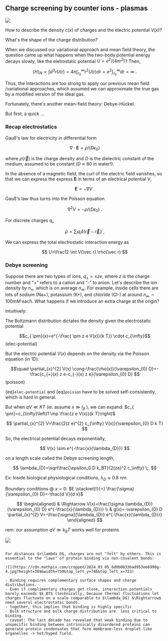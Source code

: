 ## Charge screening by counter ions - plasmas


![](https://cdn.mathpix.com/cropped/2024_03_05_6d0b0833bad953ee6990g-1.jpg?height=1182&width=1355&top_left_y=458&top_left_x=471)

How to describe the density $c(x)$ of charges and the electric potential $V(x)$?

What's the shape of the charge distribution? 


When we discussed our variational approach and mean field theory, the question came up what happens when the two-body potential energy decays slowly, like the eletrostatic potential $U= e^2/(4\pi r^{2})$? Then,

$$
\langle H\rangle_N\propto \int d^3r U(r)=4\pi \int_{r_0}^\infty r^2 U(r) dr = e^2 \int_{r_0}^\infty dr=\infty\;.
$$

Thus, the interactions are too strong to apply our previous mean field /variational approaches, which assumed we can approximate the true gas by a modified version of the ideal gas. 

Fortunately, there's another mean-field theory: Debye-Hückel.

But first, a quick ...


### Recap electrostatics

Gauß's law for electricity in differential form

$$
\nabla \cdot \mathbf{E}=\rho/(D\epsilon_0)
$$

where $\rho(\vec r)$ is the charge density and $D$ is the dielectric constant of the medium, assumed to be constant ($D\approx 80$ in water!).

In the absence of a magnetic field, the curl of the electric field vanishes, so that we can express the express $\mathbf{E}$ in terms of an electrical potential $V$, 

$$
\mathbf{E} = -\nabla V \;.
$$

Gauß's law thus turns into the Poisson equation

$$
\nabla^2 V=-\rho/(D\epsilon_0)\;.
$$

For discrete charges $q_i$,

$$
\rho=\sum_i q_i \delta(\vec r- \vec r_i) \;,
$$

We can express the total electrostatic interaction energy as

$$
U=\frac12 \int V(\vec r) \rho(\vec r)
$$















### Debye screening

Suppose there are two types of ions, $q_{\pm}=\pm z e$, where $z$ is the charge number and "+" refers to a cation and "-" to anion. Let's describe the ion density by $n_{\pm}$, which is on average $n_\infty$. For example, inside cells there are lots of sodium (Na+), potassium (K+), and chloride (Cl-) at around $n_\infty\sim 100 mM$ each. What happens if we introduce an extra charge at the origin?

Intuitively:

The Boltzmann distribution dictates the density given the electrostatic potential 

$$c_{ \pm}(x)=e^{-\frac{ \pm z e V(x)}{k T}} \cdot c_{\infty}$$ (elec-potential)

But the electric potential $V(x)$ depends on the density via the Poisson equation (in 1D):

$$\quad \partial_{x}^{2} V(x) \cong-\frac{\rho(x)}{\varepsilon_{0} D}=-\frac{c_{+}(x) z e-c_{-}(x) z e}{\varepsilon_{0} D}
$$ (poisson)

{eq}`elec-potential` and {eq}`poisson` have to be solved self-consistently, which is hard in general.

But when $q V \ll K T$ (ie. assume $x \gg l_{\beta}$ ), we can expand: $c_{ \pm}=c_{\infty}\left(1 \mp \frac{z e V(x)}{k T}\right)$

$$
\partial_{x}^{2} V=\frac{2(z e)^{2} c_{\infty} V(x)}{\varepsilon_{0} D k T} 
$$

So, the electrical potential decays exponentially,

$$
V(x) \sim e^{-\frac{x}{\lambda_{D}}} 
$$

on a length scale called the Debye screening length,

$$
\lambda_{D}=\sqrt\frac{\epsilon_0 D k_BT}{2(ze)^2 c_\infty} \;.
$$

Ex: Inside biological physiological conditions, $\lambda_D\approx 0.8$ nm.


Boundary conditions @ $x=0$: $E \stackrel{!}{=} \frac{\sigma}{\varepsilon_{0} D}=-\frac{d V}{d x}$

$$
\begin{aligned}
& \Rightarrow V(x)=\frac{\sigma \lambda_{D}}{\varepsilon_{0} D} e^{-\frac{x}{\lambda_{D}}} \\
& g(x)=-\varepsilon_{0} D \partial_{x}^{2} V=-\frac{\sigma}{\lambda_{D}} e^{-\frac{x}{\lambda_{D}}}
\end{aligned}
$$

rem: our assumption $q V \gg k_{B} T$ works well for proteins

![](https://cdn.mathpix.com/cropped/2024_03_05_6d0b0833bad953ee6990g-3.jpg?height=299&width=1270&top_left_y=1232&top_left_x=536)

```{note} Significance of Debye screening:

For distances $>\lambda_D$, charges are not "felt" by others. This is essential to the "laws" of protein binding via non-covalent bonds:

![](https://cdn.mathpix.com/cropped/2024_03_05_6d0b0833bad953ee6990g-4.jpg?height=369&width=750&top_left_y=746&top_left_x=733)

- Binding requires complementary surface shapes and charge distributions.
- Even if complimentary charges get close, interaction potentials barely exceeds $k_BT$ (technically, because thermal fluctuations let charges fluctuate on a scale comparable to $\lambda_D$) $\Rightarrow$ need several electrostatic bonds.
- together, this implies that binding is highly specific
- Bulk structure and bulk charge distribution are  less critical to binding.
- caveat: The last decade has revealed that weak binding due to unspecific binding between intrinsically disordered proteins can generate protein condensates that form membrane-less droplet-like organelles -> hot/hyped field.
```

